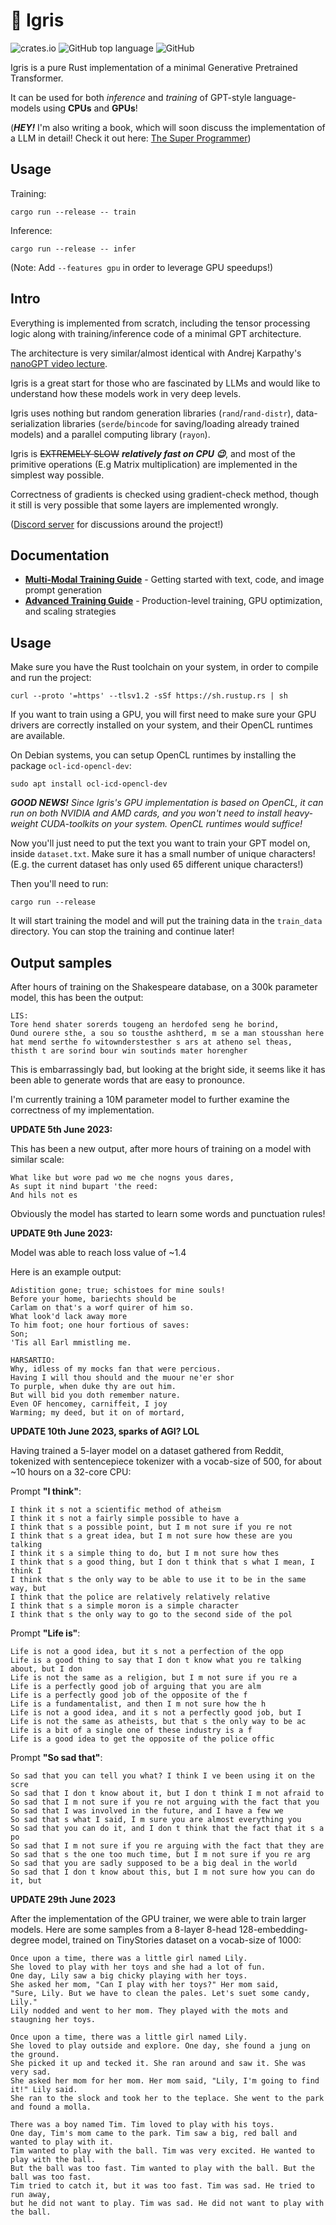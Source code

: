 # :robot: Igris

![crates.io](https://img.shields.io/crates/v/igris.svg)
![GitHub top language](https://img.shields.io/github/languages/top/keyvank/Igris)
![GitHub](https://img.shields.io/github/license/keyvank/Igris)

Igris is a pure Rust implementation of a minimal Generative Pretrained Transformer.

It can be used for both *inference* and *training* of GPT-style language-models
using **CPUs** and **GPUs**!

(***HEY!*** I'm also writing a book, which will soon discuss the implementation of a LLM in detail! Check it out here: [The Super Programmer](https://github.com/keyvank/tsp))

## Usage

Training:

`cargo run --release -- train`

Inference:

`cargo run --release -- infer`

(Note: Add `--features gpu` in order to leverage GPU speedups!)

## Intro

Everything is implemented from scratch, including the tensor processing logic
along with training/inference code of a minimal GPT architecture.

The architecture is very similar/almost identical with Andrej Karpathy's
[nanoGPT video lecture](https://github.com/karpathy/ng-video-lecture).

Igris is a great start for those who are fascinated by LLMs and would like to
understand how these models work in very deep levels.

Igris uses nothing but random generation libraries (`rand`/`rand-distr`), data-serialization
libraries (`serde`/`bincode` for saving/loading already trained models) and a
parallel computing library (`rayon`).

Igris is ~~EXTREMELY SLOW~~ ***relatively fast on CPU 😉***, and most of the
primitive operations (E.g Matrix multiplication) are implemented in the simplest way possible.

Correctness of gradients is checked using gradient-check method, though it still is very
possible that some layers are implemented wrongly.

([Discord server](https://discord.gg/wTJFaDVn45) for discussions around the project!)

## Documentation

- **[Multi-Modal Training Guide](docs/MULTIMODAL_TRAINING.md)** - Getting started with text, code, and image prompt generation
- **[Advanced Training Guide](docs/ADVANCED_TRAINING_GUIDE.md)** - Production-level training, GPU optimization, and scaling strategies

## Usage

Make sure you have the Rust toolchain on your system, in order to compile and run
the project:

`curl --proto '=https' --tlsv1.2 -sSf https://sh.rustup.rs | sh`

If you want to train using a GPU, you will first need to make sure your GPU drivers
are correctly installed on your system, and their OpenCL runtimes are available.

On Debian systems, you can setup OpenCL runtimes by installing the package `ocl-icd-opencl-dev`:

`sudo apt install ocl-icd-opencl-dev`

***GOOD NEWS!*** *Since Igris's GPU implementation is based on OpenCL, it can
run on both NVIDIA and AMD cards, and you won't need to install heavy-weight
CUDA-toolkits on your system. OpenCL runtimes would suffice!*

Now you'll just need to put the text you want to train your GPT model on, inside
`dataset.txt`. Make sure it has a small number of unique characters! (E.g. the
current dataset has only used 65 different unique characters!)

Then you'll need to run:

```
cargo run --release
```

It will start training the model and will put the training data in the `train_data`
directory. You can stop the training and continue later!

## Output samples

After hours of training on the Shakespeare database, on a 300k parameter model,
this has been the output:

```
LIS:
Tore hend shater sorerds tougeng an herdofed seng he borind,
Ound ourere sthe, a sou so tousthe ashtherd, m se a man stousshan here hat mend serthe fo witownderstesther s ars at atheno sel theas,
thisth t are sorind bour win soutinds mater horengher
```

This is embarrassingly bad, but looking at the bright side, it seems like it has
been able to generate words that are easy to pronounce.

I'm currently training a 10M parameter model to further examine the correctness
of my implementation.

**UPDATE 5th June 2023:**

This has been a new output, after more hours of training on a model with similar scale:

```
What like but wore pad wo me che nogns yous dares,
As supt it nind bupart 'the reed:
And hils not es
```

Obviously the model has started to learn some words and punctuation rules!

**UPDATE 9th June 2023:**

Model was able to reach loss value of ~1.4

Here is an example output:

```
Adistition gone; true; schistoes for mine souls!
Before your home, bariechts should be
Carlam on that's a worf quirer of him so.
What look'd lack away more
To him foot; one hour fortious of saves:
Son;
'Tis all Earl mmistling me.

HARSARTIO:
Why, idless of my mocks fan that were percious.
Having I will thou should and the muour ne'er shor
To purple, when duke thy are out him.
But will bid you doth remember nature.
Even OF hencomey, carniffeit, I joy
Warming; my deed, but it on of mortard,
```

**UPDATE 10th June 2023, sparks of AGI? LOL**

Having trained a 5-layer model on a dataset gathered from Reddit, tokenized with sentencepiece tokenizer with a vocab-size of 500, for about ~10 hours on a 32-core CPU:

Prompt **"I think"**:

```
I think it s not a scientific method of atheism
I think it s not a fairly simple possible to have a
I think that s a possible point, but I m not sure if you re not
I think that s a great idea, but I m not sure how these are you talking
I think it s a simple thing to do, but I m not sure how thes
I think that s a good thing, but I don t think that s what I mean, I think I
I think that s the only way to be able to use it to be in the same way, but
I think that the police are relatively relatively relative
I think that s a simple moron is a simple character
I think that s the only way to go to the second side of the pol
```

Prompt **"Life is"**:

```
Life is not a good idea, but it s not a perfection of the opp
Life is a good thing to say that I don t know what you re talking about, but I don
Life is not the same as a religion, but I m not sure if you re a
Life is a perfectly good job of arguing that you are alm
Life is a perfectly good job of the opposite of the f
Life is a fundamentalist, and then I m not sure how the h
Life is not a good idea, and it s not a perfectly good job, but I
Life is not the same as atheists, but that s the only way to be ac
Life is a bit of a single one of these industry is a f
Life is a good idea to get the opposite of the police offic
```

Prompt **"So sad that"**:

```
So sad that you can tell you what? I think I ve been using it on the scre
So sad that I don t know about it, but I don t think I m not afraid to
So sad that I m not sure if you re not arguing with the fact that you
So sad that I was involved in the future, and I have a few we
So sad that s what I said, I m sure you are almost everything you
So sad that you can do it, and I don t think that the fact that it s a po
So sad that I m not sure if you re arguing with the fact that they are
So sad that s the one too much time, but I m not sure if you re arg
So sad that you are sadly supposed to be a big deal in the world
So sad that I don t know about this, but I m not sure how you can do it, but
```

**UPDATE 29th June 2023**

After the implementation of the GPU trainer, we were able to train larger models. 
Here are some samples from a 8-layer 8-head 128-embedding-degree model, trained on
TinyStories dataset on a vocab-size of 1000:

```
Once upon a time, there was a little girl named Lily.
She loved to play with her toys and she had a lot of fun.
One day, Lily saw a big chicky playing with her toys.
She asked her mom, "Can I play with her toys?" Her mom said,
"Sure, Lily. But we have to clean the pales. Let's suet some candy, Lily."
Lily nodded and went to her mom. They played with the mots and staugning her toys.  
```

```
Once upon a time, there was a little girl named Lily.
She loved to play outside and explore. One day, she found a jung on the ground.
She picked it up and tecked it. She ran around and saw it. She was very sad.
She asked her mom for her mom. Her mom said, "Lily, I'm going to find it!" Lily said.
She ran to the slock and took her to the teplace. She went to the park and found a molla.
```

```
There was a boy named Tim. Tim loved to play with his toys.
One day, Tim's mom came to the park. Tim saw a big, red ball and wanted to play with it.
Tim wanted to play with the ball. Tim was very excited. He wanted to play with the ball.
But the ball was too fast. Tim wanted to play with the ball. But the ball was too fast.
Tim tried to catch it, but it was too fast. Tim was sad. He tried to run away,
but he did not want to play. Tim was sad. He did not want to play with the ball.
```
